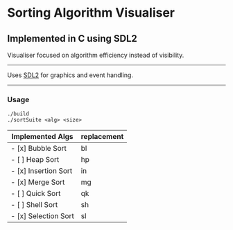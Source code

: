 # Sorting Algorithm Visualiser
## Implemented in C using SDL2

Visualiser focused on algorithm efficiency instead of visibility.

---
Uses [SDL2](https://www.libsdl.org/index.php) for graphics and event handling.

---
### Usage

```
./build
./sortSuite <alg> <size>
```

| Implemented Algs       | <alg> replacement |
| -----------------------|-------------------|
| - [x] Bubble Sort      | bl                |
| - [ ] Heap Sort        | hp                |
| - [x] Insertion Sort   | in                |
| - [x] Merge Sort       | mg                |
| - [ ] Quick Sort       | qk                |
| - [ ] Shell Sort       | sh                |
| - [x] Selection Sort   | sl                |
